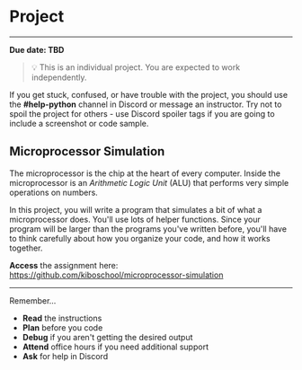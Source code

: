 # Project

---

**Due date: TBD**

> 💡 This is an individual project. You are expected to work independently.

If you get stuck, confused, or have trouble with the project, you should use the **#help-python** channel in Discord or message an instructor. Try not to spoil the project for others - use Discord spoiler tags if you are going to include a screenshot or code sample.

## Microprocessor Simulation

The microprocessor is the chip at the heart of every computer. Inside the
microprocessor is an _Arithmetic Logic Unit_ (ALU) that performs very simple 
operations on numbers.

In this project, you will write a program that simulates a bit of what a 
microprocessor does. You'll use lots of helper functions. Since your program
will be larger than the programs you've written before, you'll have to think
carefully about how you organize your code, and how it works together.

**Access** the assignment here: https://github.com/kiboschool/microprocessor-simulation

---

Remember...

- **Read** the instructions
- **Plan** before you code
- **Debug** if you aren't getting the desired output
- **Attend** office hours if you need additional support
- **Ask** for help in Discord
